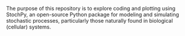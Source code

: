 The purpose of this repository is to explore coding and plotting using StochPy, an open-source Python package for modeling and simulating stochastic processes, particularly those naturally found in biological (cellular) systems. 